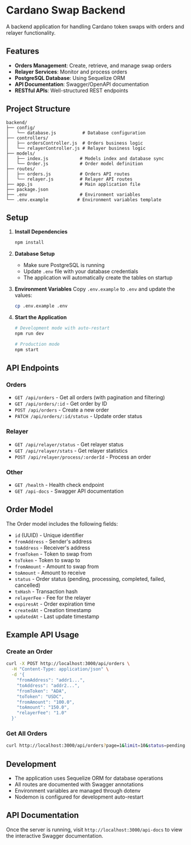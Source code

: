 # Cardano Swap Backend

A backend application for handling Cardano token swaps with orders and relayer functionality.

## Features

- **Orders Management**: Create, retrieve, and manage swap orders
- **Relayer Services**: Monitor and process orders
- **PostgreSQL Database**: Using Sequelize ORM
- **API Documentation**: Swagger/OpenAPI documentation
- **RESTful APIs**: Well-structured REST endpoints

## Project Structure

```
backend/
├── config/
│   └── database.js          # Database configuration
├── controllers/
│   ├── ordersController.js  # Orders business logic
│   └── relayerController.js # Relayer business logic
├── models/
│   ├── index.js            # Models index and database sync
│   └── Order.js            # Order model definition
├── routes/
│   ├── orders.js           # Orders API routes
│   └── relayer.js          # Relayer API routes
├── app.js                  # Main application file
├── package.json
├── .env                    # Environment variables
└── .env.example           # Environment variables template
```

## Setup

1. **Install Dependencies**
   ```bash
   npm install
   ```

2. **Database Setup**
   - Make sure PostgreSQL is running
   - Update `.env` file with your database credentials
   - The application will automatically create the tables on startup

3. **Environment Variables**
   Copy `.env.example` to `.env` and update the values:
   ```bash
   cp .env.example .env
   ```

4. **Start the Application**
   ```bash
   # Development mode with auto-restart
   npm run dev
   
   # Production mode
   npm start
   ```

## API Endpoints

### Orders
- `GET /api/orders` - Get all orders (with pagination and filtering)
- `GET /api/orders/:id` - Get order by ID
- `POST /api/orders` - Create a new order
- `PATCH /api/orders/:id/status` - Update order status

### Relayer
- `GET /api/relayer/status` - Get relayer status
- `GET /api/relayer/stats` - Get relayer statistics
- `POST /api/relayer/process/:orderId` - Process an order

### Other
- `GET /health` - Health check endpoint
- `GET /api-docs` - Swagger API documentation

## Order Model

The Order model includes the following fields:

- `id` (UUID) - Unique identifier
- `fromAddress` - Sender's address
- `toAddress` - Receiver's address
- `fromToken` - Token to swap from
- `toToken` - Token to swap to
- `fromAmount` - Amount to swap from
- `toAmount` - Amount to receive
- `status` - Order status (pending, processing, completed, failed, cancelled)
- `txHash` - Transaction hash
- `relayerFee` - Fee for the relayer
- `expiresAt` - Order expiration time
- `createdAt` - Creation timestamp
- `updatedAt` - Last update timestamp

## Example API Usage

### Create an Order
```bash
curl -X POST http://localhost:3000/api/orders \
  -H "Content-Type: application/json" \
  -d '{
    "fromAddress": "addr1...",
    "toAddress": "addr2...",
    "fromToken": "ADA",
    "toToken": "USDC",
    "fromAmount": "100.0",
    "toAmount": "150.0",
    "relayerFee": "1.0"
  }'
```

### Get All Orders
```bash
curl http://localhost:3000/api/orders?page=1&limit=10&status=pending
```

## Development

- The application uses Sequelize ORM for database operations
- All routes are documented with Swagger annotations
- Environment variables are managed through dotenv
- Nodemon is configured for development auto-restart

## API Documentation

Once the server is running, visit `http://localhost:3000/api-docs` to view the interactive Swagger documentation.
